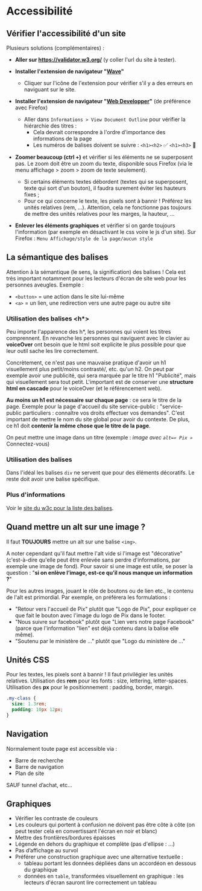 # Accessibilité

## Vérifier l'accessibilité d'un site

Plusieurs solutions (complémentaires) :

- **Aller sur https://validator.w3.org/** (y coller l'url du site à tester).

- **Installer l'extension de navigateur "[Wave](https://wave.webaim.org/extension/)"** 
    - Cliquer sur l'icône de l'extension pour vérifier s'il y a des erreurs en naviguant sur le site.

- **Installer l'extension de navigateur "[Web Developper](https://addons.mozilla.org/fr/firefox/addon/web-developer/)"** (de préférence avec Firefox)
    - Aller dans `Informations > View Document Outline` pour vérifier la hiérarchie des titres :
      - Cela devrait correspondre à l'ordre d'importance des informations de la page
      - Les numéros de balises doivent se suivre :
       `<h1><h2>` ✅
       `<h1><h3>` 🚨

- **Zoomer beaucoup (ctrl +)** et vérifier si les éléments ne se superposent pas. Le zoom doit être un zoom du texte, disponible sous Firefox (via le menu affichage > zoom > zoom de texte seulement).
    - Si certains éléments textes débordent (textes qui se superposent, texte qui sort d'un bouton), il faudra surement éviter les hauteurs fixes ;
    - Pour ce qui concerne le texte, les pixels sont à bannir ! Préférez les unités relatives (rem, ...). 
Attention, cela ne fonctionne pas toujours de mettre des unités relatives pour les marges, la hauteur, ... 

- **Enlever les éléments graphiques** et vérifier si on garde toujours l'information (par exemple en désactivant le css voire le js d'un site). Sur Firefox : `Menu Affichage/style de la page/aucun style`


## La sémantique des balises

Attention à la sémantique (le sens, la signification) des balises ! Cela est très important notamment pour les lecteurs d'écran de site web pour les personnes aveugles. Exemple : 
- `<button>` = une action dans le site lui-même
- `<a>` = un lien, une redirection vers une autre page ou autre site

### Utilisation des balises <h*>

Peu importe l'apparence des h*, les personnes qui voient les titres comprennent. En revanche les personnes qui naviguent avec le clavier au __voiceOver__ ont besoin que le html soit explicite le plus possible pour que leur outil sache les lire correctement.

Concrètement, ce n'est pas une mauvaise pratique d'avoir un h1 visuellement plus petit/moins contrasté/, etc. qu'un h2. On peut par exemple avoir une publicité, qui sera marquée par le titre h1 "Publicité", mais qui visuellement sera tout petit. L'important est de conserver une __structure html en cascade__ pour le voiceOver (et le référencement web).

**Au moins un h1 est nécessaire sur chaque page** : ce sera le titre de la page. Exemple pour la page d'accueil du site service-public : "service-public particuliers : connaître vos droits effectuer vos demandes". C'est important de mettre le nom du site global pour avoir du contexte.
De plus, ce h1 doit **contenir la même chose que le titre de la page**.

On peut mettre une image dans un titre (exemple : _image avec `alt=« Pix »`_ Connectez-vous)

### Utilisation des balises <div>

Dans l'idéal les balises `div` ne servent que pour des éléments décoratifs. Le reste doit avoir une balise spécifique.

### Plus d'informations

Voir le [site du w3c pour la liste des balises](https://www.w3schools.com/TAGS/default.ASP).


## Quand mettre un alt sur une image ?
Il faut **TOUJOURS** mettre un alt sur une balise `<img>`. 

A noter cependant qu'il faut mettre l'alt vide si l'image est "décorative" (c'est-à-dire qu'elle peut être enlevée sans perdre d'informations, par exemple une image de fond). Pour savoir si une image est utile, se poser la question : "**si on enlève l’image, est-ce qu’il nous manque un information ?**"
 
Pour les autres images, jouant le rôle de boutons ou de lien etc., le contenu de l'alt est primordial. Par exemple, on préférera les formulations : 
- "Retour vers l'accueil de Pix" plutôt que "Logo de Pix", pour expliquer ce que fait le bouton avec l'image du logo de Pix dans le footer.
- "Nous suivre sur facebook" plutôt que "Lien vers notre page Facebook" (parce que l'information "lien" est déjà contenu dans la balise elle même).
- "Soutenu par le ministère de ..." plutôt que "Logo du ministère de ..."

## Unités CSS

Pour les textes, les pixels sont à bannir ! Il faut privilégier les unités relatives.
Utilisation des __rem__ pour les fonts : size, lettering, letter-spaces. 
Utilisation des __px__ pour le positionnement : padding, border, margin.

```scss
.my-class {
  size: 1.3rem;
  padding: 10px 12px;
}
```

## Navigation
Normalement toute page est accessible via :
- Barre de recherche
- Barre de navigation
- Plan de site

SAUF tunnel d’achat, etc…

## Graphiques
- Vérifier les contraste de couleurs
- Les couleurs qui portent à confusion ne doivent pas être côte à côte (on peut tester cela en convertissant l'écran en noir et blanc)
- Mettre des frontières/bordures épaisses
- Légende en dehors du graphique et complète (pas d'ellipse : ...)
- Pas d’affichage au survol
- Préférer une construction graphique avec une alternative textuelle : 
    - tableau portant les données dépliées dans un accordéon en dessous du graphique
    - données en `table`, transformées visuellement en graphique : les lecteurs d'écran sauront lire correctement un tableau
